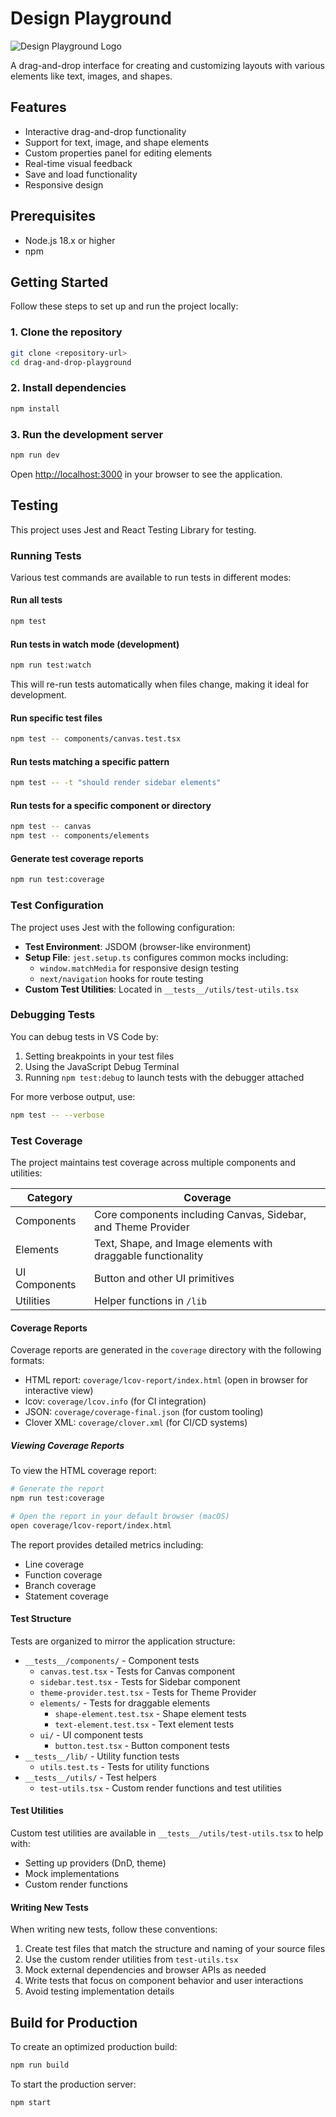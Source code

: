 # Design Playground

![Design Playground Logo](/public/design-playground-icon.svg)

A drag-and-drop interface for creating and customizing layouts with various elements like text, images, and shapes.

## Features

- Interactive drag-and-drop functionality
- Support for text, image, and shape elements
- Custom properties panel for editing elements
- Real-time visual feedback
- Save and load functionality
- Responsive design

## Prerequisites

- Node.js 18.x or higher
- npm

## Getting Started

Follow these steps to set up and run the project locally:

### 1. Clone the repository

```bash
git clone <repository-url>
cd drag-and-drop-playground
```

### 2. Install dependencies

```bash
npm install
```

### 3. Run the development server

```bash
npm run dev
```

Open [http://localhost:3000](http://localhost:3000) in your browser to see the application.

## Testing

This project uses Jest and React Testing Library for testing.

### Running Tests

Various test commands are available to run tests in different modes:

#### Run all tests

```bash
npm test
```

#### Run tests in watch mode (development)

```bash
npm run test:watch
```

This will re-run tests automatically when files change, making it ideal for development.

#### Run specific test files

```bash
npm test -- components/canvas.test.tsx
```

#### Run tests matching a specific pattern

```bash
npm test -- -t "should render sidebar elements"
```

#### Run tests for a specific component or directory

```bash
npm test -- canvas
npm test -- components/elements
```

#### Generate test coverage reports

```bash
npm run test:coverage
```

### Test Configuration

The project uses Jest with the following configuration:

- **Test Environment**: JSDOM (browser-like environment)
- **Setup File**: `jest.setup.ts` configures common mocks including:
  - `window.matchMedia` for responsive design testing
  - `next/navigation` hooks for route testing
- **Custom Test Utilities**: Located in `__tests__/utils/test-utils.tsx`

### Debugging Tests

You can debug tests in VS Code by:

1. Setting breakpoints in your test files
2. Using the JavaScript Debug Terminal
3. Running `npm test:debug` to launch tests with the debugger attached

For more verbose output, use:

```bash
npm test -- --verbose
```

### Test Coverage

The project maintains test coverage across multiple components and utilities:

| Category | Coverage |
|----------|----------|
| Components | Core components including Canvas, Sidebar, and Theme Provider |
| Elements | Text, Shape, and Image elements with draggable functionality |
| UI Components | Button and other UI primitives |
| Utilities | Helper functions in `/lib` |

#### Coverage Reports

Coverage reports are generated in the `coverage` directory with the following formats:
- HTML report: `coverage/lcov-report/index.html` (open in browser for interactive view)
- lcov: `coverage/lcov.info` (for CI integration)
- JSON: `coverage/coverage-final.json` (for custom tooling)
- Clover XML: `coverage/clover.xml` (for CI/CD systems)

##### Viewing Coverage Reports

To view the HTML coverage report:

```bash
# Generate the report
npm run test:coverage

# Open the report in your default browser (macOS)
open coverage/lcov-report/index.html
```

The report provides detailed metrics including:
- Line coverage
- Function coverage
- Branch coverage
- Statement coverage

#### Test Structure

Tests are organized to mirror the application structure:
- `__tests__/components/` - Component tests
  - `canvas.test.tsx` - Tests for Canvas component
  - `sidebar.test.tsx` - Tests for Sidebar component
  - `theme-provider.test.tsx` - Tests for Theme Provider
  - `elements/` - Tests for draggable elements
    - `shape-element.test.tsx` - Shape element tests
    - `text-element.test.tsx` - Text element tests
  - `ui/` - UI component tests
    - `button.test.tsx` - Button component tests
- `__tests__/lib/` - Utility function tests
  - `utils.test.ts` - Tests for utility functions
- `__tests__/utils/` - Test helpers
  - `test-utils.tsx` - Custom render functions and test utilities

#### Test Utilities

Custom test utilities are available in `__tests__/utils/test-utils.tsx` to help with:
- Setting up providers (DnD, theme)
- Mock implementations
- Custom render functions

#### Writing New Tests

When writing new tests, follow these conventions:

1. Create test files that match the structure and naming of your source files
2. Use the custom render utilities from `test-utils.tsx`
3. Mock external dependencies and browser APIs as needed
4. Write tests that focus on component behavior and user interactions
5. Avoid testing implementation details

## Build for Production

To create an optimized production build:

```bash
npm run build
```

To start the production server:

```bash
npm start
```